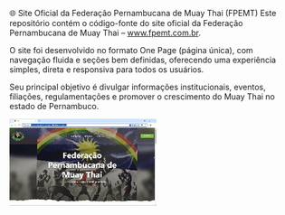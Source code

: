 🌐 Site Oficial da Federação Pernambucana de Muay Thai (FPEMT)
Este repositório contém o código-fonte do site oficial da Federação Pernambucana de Muay Thai – www.fpemt.com.br.

O site foi desenvolvido no formato One Page (página única), com navegação fluida e seções bem definidas, oferecendo uma experiência simples, direta e responsiva para todos os usuários.

Seu principal objetivo é divulgar informações institucionais, eventos, filiações, regulamentações e promover o crescimento do Muay Thai no estado de Pernambuco.

![Demonstração do site](images/Gif_Demo.gif)
